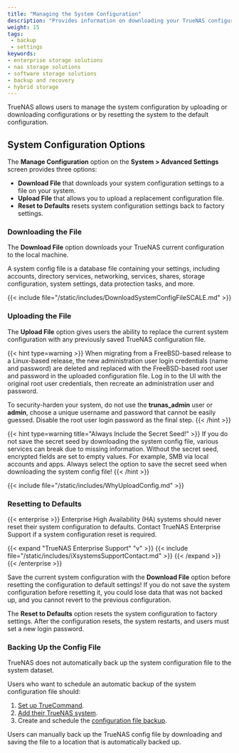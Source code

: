 ```yaml
---
title: "Managing the System Configuration"
description: "Provides information on downloading your TrueNAS configuration to back up system settings, uploading a new configuration file, and resetting back to default settings."
weight: 15
tags:
 - backup
 - settings
keywords:
- enterprise storage solutions
- nas storage solutions
- software storage solutions
- backup and recovery
- hybrid storage
---
```


TrueNAS allows users to manage the system configuration by uploading or downloading configurations or by resetting the system to the default configuration.

## System Configuration Options

The **Manage Configuration** option on the **System > Advanced Settings** screen provides three options:

* **Download File** that downloads your system configuration settings to a file on your system.
* **Upload File** that allows you to upload a replacement configuration file.
* **Reset to Defaults** resets system configuration settings back to factory settings.

### Downloading the File

The **Download File** option downloads your TrueNAS current configuration to the local machine.

A system config file is a database file containing your settings, including accounts, directory services, networking, services, shares, storage configuration, system settings, data protection tasks, and more.

{{< include file="/static/includes/DownloadSystemConfigFileSCALE.md" >}}

### Uploading the File

The **Upload File** option gives users the ability to replace the current system configuration with any previously saved TrueNAS configuration file.

{{< hint type=warning >}}
When migrating from a FreeBSD-based release to a Linux-based release, the new administration user login credentials (name and password) are deleted and replaced with the FreeBSD-based root user and password in the uploaded configuration file.
Log in to the UI with the original root user credentials, then recreate an administration user and password.

To security-harden your system, do not use the **trunas_admin** user or **admin**, choose a unique username and password that cannot be easily guessed.
Disable the root user login password as the final step.
{{< /hint >}}

{{< hint type=warning title="Always Include the Secret Seed!" >}}
If you do not save the secret seed by downloading the system config file, various services can break due to missing information.
Without the secret seed, encrypted fields are set to empty values. For example, SMB via local accounts and apps.
Always select the option to save the secret seed when downloading the system config file!
{{< /hint >}}

{{< include file="/static/includes/WhyUploadConfig.md" >}}

### Resetting to Defaults

{{< enterprise >}}
Enterprise High Availability (HA) systems should never reset their system configuration to defaults.
Contact TrueNAS Enterprise Support if a system configuration reset is required.

{{< expand "TrueNAS Enterprise Support" "v" >}}
{{< include file="/static/includes/iXsystemsSupportContact.md" >}}
{{< /expand >}}
{{< /enterprise >}}

Save the current system configuration with the **Download File** option before resetting the configuration to default settings!
If you do not save the system configuration before resetting it, you could lose data that was not backed up, and you cannot revert to the previous configuration.

The **Reset to Defaults** option resets the system configuration to factory settings.
After the configuration resets, the system restarts, and users must set a new login password.

### Backing Up the Config File

TrueNAS does not automatically back up the system configuration file to the system dataset.

Users who want to schedule an automatic backup of the system configuration file should:
1. [Set up TrueCommand](https://www.truenas.com/docs/truecommand/tcgettingstarted/install/).
2. [Add their TrueNAS system](https://www.truenas.com/docs/truecommand/tcgettingstarted/connectingtruenas/).
3. Create and schedule the [configuration file backup](https://www.truenas.com/docs/truecommand/userguide/systemmanagement/truenasconfigmanage/#create-a-config-backup).

Users can manually back up the TrueNAS config file by downloading and saving the file to a location that is automatically backed up.
